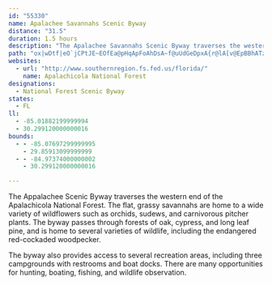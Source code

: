 ```yaml
---
id: "55330"
name: Apalachee Savannahs Scenic Byway
distance: "31.5"
duration: 1.5 hours
description: "The Apalachee Savannahs Scenic Byway traverses the western end of the Apalachicola National Forest. Visitors will find uncommon plants, wild scenery, and outdoor adventure in canoeing, fishing and hunting."
path: "ox|wDtf|eO`jCPtJE~EOfEa@pHqApFoAhDsA~f@uUdGeDpxA{r@lA[v@EpBBhATz@d@jAjAZl@hAtCbAbEfS|r@zB`Dxk@`u@`B`CxGnMjN|]VtAz@dI^lB~n@|~AxB`FhDlFjCjDd\\~^fLtQdVr`@bCnExApBhAlAxAjA|TfOjc@xX`C`AfAN|AE`tAeEzDg@vCqA~@y@xAkB~GqNxAgBzCsCpNuKbDwBnNgLlEuCjD_A`EFbg@rLvFdAdE^jHXtRXxXr@l|@rH|EFtEs@lCeArB_BhNqQvNaTbHcJnD_DvEeBdCg@hEe@xABfG`@bTdCnDNzN|AxFXxMFxNGna@DjC_@tAi@nBuAj@m@tIgNfBgCtVqZrDqD|ZyXzTqTpN_LxOgLpZ_VrUoQtI_GfCeAbNiEdXmEzD}ArUkS~MgMzEuIhUq\\nCmCrDgBlCi@fZgAnIg@vA_@bCgA`KeIhAsA`A{BdAmDrB}Ex@yArAgBdMaMlIuG`RaNhA_AjBaCv@eBx@eCRiAtAuO`@kCbAeEpDiH~JwOzGgLz@mBv@_EZgCt@cPVyBB_CjMgJdDwBdE{An@KnA?bD_@pNs@~Im@`[sAbcAkFxMaAdJWbLm@xOmAv\\sAxD_@fDCvf@uCnFEjYmA|ECzM|@z\\~AjYt@ty@n@dERjnAxAfQKpNr@~f@PjCNhHJfjA~@fRH`f@t@ht@`@fn@oDzxAgJjNm@~i@_Dh_@eB"
websites:
  - url: "http://www.southernregion.fs.fed.us/florida/"
    name: Apalachicola National Forest
designations:
  - National Forest Scenic Byway
states:
  - FL
ll:
  - -85.01882199999994
  - 30.299120000000016
bounds:
  - - -85.07697299999995
    - 29.85913099999999
  - - -84.97374000000002
    - 30.299120000000016

---
```


The Appalachee Scenic Byway traverses the western end of the Apalachicola National Forest. The flat, grassy savannahs are home to a wide variety of wildflowers such as orchids, sudews, and carnivorous pitcher plants. The byway passes through forests of oak, cypress, and long leaf pine, and is home to several varieties of wildlife, including the endangered red-cockaded woodpecker.

The byway also provides access to several recreation areas, including three campgrounds with restrooms and boat docks. There are many opportunities for hunting, boating, fishing, and wildlife observation.

